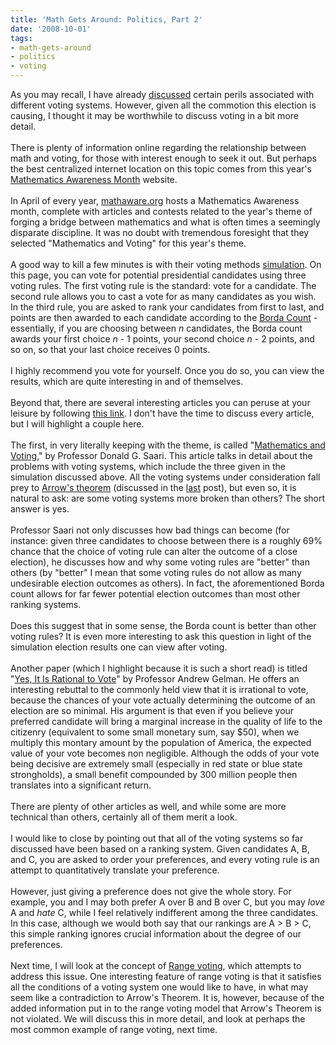 ```yaml
---
title: 'Math Gets Around: Politics, Part 2'
date: '2008-10-01'
tags:
- math-gets-around
- politics
- voting
---
```


As you may recall, I have already <a href="http://mathgoespop.blogspot.com/2008/07/math-gets-around-politics.html">discussed</a> certain perils associated with different voting systems. However, given all the commotion this election is causing, I thought it may be worthwhile to discuss voting in a bit more detail.<br /><br />There is plenty of information online regarding the relationship between math and voting, for those with interest enough to seek it out. But perhaps the best centralized internet location on this topic comes from this year's <a href="http://www.mathaware.org/mam/08/">Mathematics Awareness Month</a> website.<br /><br />In April of every year, <a href="http://www.mathaware.org/">mathaware.org</a> hosts a Mathematics Awareness month, complete with articles and contests related to the year's theme of forging a bridge between mathematics and what is often times a seemingly disparate discipline. It was no doubt with tremendous foresight that they selected "Mathematics and Voting" for this year's theme.<br /><br />A good way to kill a few minutes is with their voting methods <a href="http://www.amstat.org/mathandvoting/index.cfm?fuseaction=Main">simulation</a>. On this page, you can vote for potential presidential candidates using three voting rules. The first voting rule is the standard: vote for a candidate. The second rule allows you to cast a vote for as many candidates as you wish. In the third rule, you are asked to rank your candidates from first to last, and points are then awarded to each candidate according to the <a href="http://en.wikipedia.org/wiki/Borda_count">Borda Count</a> - essentially, if you are choosing between <em>n</em> candidates, the Borda count awards your first choice <em>n</em> - 1 points, your second choice <em>n</em> - 2 points, and so on, so that your last choice receives 0 points.<br /><br />I highly recommend you vote for yourself. Once you do so, you can view the results, which are quite interesting in and of themselves.<br /><br />Beyond that, there are several interesting articles you can peruse at your leisure by following <a href="http://www.mathaware.org/mam/08/essays.html">this link</a>. I don't have the time to discuss every article, but I will highlight a couple here.<br /><br />The first, in very literally keeping with the theme, is called "<a href="http://www.mathaware.org/mam/08/notices2.pdf">Mathematics and Voting</a>," by Professor Donald G. Saari. This article talks in detail about the problems with voting systems, which include the three given in the simulation discussed above. All the voting systems under consideration fall prey to <a href="http://en.wikipedia.org/wiki/Arrow">Arrow's theorem</a> (discussed in the <a href="http://mathgoespop.blogspot.com/2008/07/math-gets-around-politics.html">last</a> post), but even so, it is natural to ask: are some voting systems more broken than others? The short answer is yes.<br /><br />Professor Saari not only discusses how bad things can become (for instance: given three candidates to choose between there is a roughly 69% chance that the choice of voting rule can alter the outcome of a close election), he discusses how and why some voting rules are "better" than others (by "better" I mean that some voting rules do not allow as many undesirable election outcomes as others). In fact, the aforementioned Borda count allows for far fewer potential election outcomes than most other ranking systems.<br /><br />Does this suggest that in some sense, the Borda count is better than other voting rules? It is even more interesting to ask this question in light of the simulation election results one can view after voting.<br /><br />Another paper (which I highlight because it is such a short read) is titled "<a href="http://www.mathaware.org/mam/08/GelmanRationaltoVote.pdf">Yes, It Is Rational to Vote</a>" by Professor Andrew Gelman. He offers an interesting rebuttal to the commonly held view that it is irrational to vote, because the chances of your vote actually determining the outcome of an election are so minimal. His argument is that even if you believe your preferred candidate will bring a marginal increase in the quality of life to the citizenry (equivalent to some small monetary sum, say $50), when we multiply this montary amount by the population of America, the expected value of your vote becomes non negligible. Although the odds of your vote being decisive are extremely small (especially in red state or blue state strongholds), a small benefit compounded by 300 million people then translates into a significant return.<br /><br />There are plenty of other articles as well, and while some are more technical than others, certainly all of them merit a look.<br /><br />I would like to close by pointing out that all of the voting systems so far discussed have been based on a ranking system. Given candidates A, B, and C, you are asked to order your preferences, and every voting rule is an attempt to quantitatively translate your preference.<br /><br />However, just giving a preference does not give the whole story. For example, you and I may both prefer A over B and B over C, but you may <em>love</em> A and <em>hate</em> C, while I feel relatively indifferent among the three candidates. In this case, although we would both say that our rankings are A > B > C, this simple ranking ignores crucial information about the degree of our preferences.<br /><br />Next time, I will look at the concept of <a href="http://en.wikipedia.org/wiki/Range_voting">Range voting</a>, which attempts to address this issue. One interesting feature of range voting is that it satisfies all the conditions of a voting system one would like to have, in what may seem like a contradiction to Arrow's Theorem. It is, however, because of the added information put in to the range voting model that Arrow's Theorem is not violated. We will discuss this in more detail, and look at perhaps the most common example of range voting, next time.
